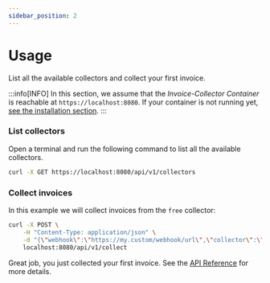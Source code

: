 ```yaml
---
sidebar_position: 2
---
```


# Usage

List all the available collectors and collect your first invoice.

:::info[INFO]
In this section, we assume that the _Invoice-Collector Container_ is reachable at `https://localhost:8080`. If your container is not running yet, [see the installation section](./installation.md).
:::

### List collectors

Open a terminal and run the following command to list all the available collectors.

```bash
curl -X GET https://localhost:8080/api/v1/collectors
```

### Collect invoices

In this example we will collect invoices from the `free` collector:

```bash
curl -X POST \
    -H "Content-Type: application/json" \
    -d "{\"webhook\":\"https://my.custom/webhook/url\",\"collector\":\"free\",\"params\":{\"username\":\"my.email@example.com\",\"password\":\"mypassword\"}}" \
    localhost:8080/api/v1/collect
```

Great job, you just collected your first invoice. See the [API Reference](../api-reference/collect.md) for more details.
